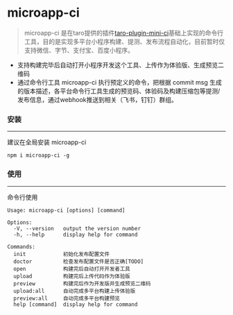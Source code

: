 # microapp-ci

> microapp-ci 是在taro提供的插件[taro-plugin-mini-ci][1]基础上实现的命令行工具，目的是实现多平台小程序构建、提测、发布流程自动化，目前暂时仅支持微信、字节、支付宝、百度小程序。
 
 - 支持构建完毕后自动打开小程序开发这个工具、上传作为体验版、生成预览二维码
 - 通过命令行工具 microapp-ci 执行预定义的命令，把根据 commit msg 生成的版本描述，各平台命令行工具生成的预览码、体验码及构建压缩包等提测/发布信息，通过webhook推送到相关（飞书，钉钉）群组。

### 安装

---

建议在全局安装 microapp-ci

```
npm i microapp-ci -g
```

### 使用

---

命令行使用

```
Usage: microapp-ci [options] [command]

Options:
  -V, --version   output the version number
  -h, --help      display help for command

Commands:
  init            初始化发布配置文件
  doctor          检查发布配置文件是否正确[TODO]
  open            构建完后自动打开开发者工具
  upload          构建完后上传代码作为体验版
  preview         构建完后作为开发版并生成预览二维码
  upload:all      自动完成多平台构建上传体验版
  preview:all     自动完成多平台构建预览
  help [command]  display help for command

```


  [1]: https://github.com/NervJS/taro/tree/next/packages/taro-plugin-mini-ci